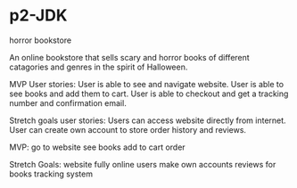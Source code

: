 # p2-JDK
horror bookstore

An online bookstore that sells scary and horror books of different catagories and genres in the spirit of Halloween.

MVP User stories: User is able to see and navigate website. User is able to see books and add them to cart. User is able to checkout and get a tracking number and confirmation email.

Stretch goals user stories: Users can access website directly from internet. User can create own account to store order history and reviews.

MVP:
go to website
see books
add to cart
order

Stretch Goals:
website fully online
users make own accounts
reviews for books
tracking system
